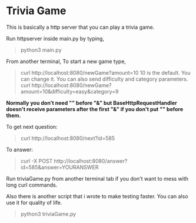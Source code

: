 # Trivia Game

This is basically a http server that you can play a trivia game.

Run httpserver inside main.py by typing,
>python3 main.py

From another terminal,
To start a new game type,
>curl http://<span></span>localhost:8080/newGame?amount=10
10 is the default. You can change it.
You can also send difficulty and category parameters.
>curl http://<span></span>localhost:8080/newGame?amount=10\&difficulty=easy\&category=9

**Normally you don't need "\" before "&" but BaseHttpRequestHandler doesn't receive parameters after the first "&" if you don't put "\" before them.**

To get next question:
>curl http://<span></span>localhost:8080/next?id=585

To answer:
>curl -X POST http://<span></span>localhost:8080/answer?id=585\&answer=YOURANSWER

Run triviaGame.py from another terminal tab if you don't want to mess with long curl commands.

Also there is another script that i wrote to make testing faster. You can also use it for quality of life.
>python3 triviaGame.py
